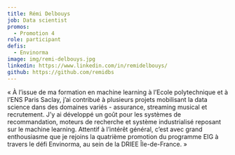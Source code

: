 ```yaml
---
title: Rémi Delbouys
job: Data scientist
promos:
  - Promotion 4
role: participant
defis:
  - Envinorma
image: img/remi-delbouys.jpg
linkedin: https://www.linkedin.com/in/remidelbouys/
github: https://github.com/remidbs
---
```

« À l’issue de ma formation en machine learning à l’Ecole polytechnique et à l’ENS Paris Saclay, j’ai contribué à plusieurs projets mobilisant la data science dans des domaines variés - assurance, streaming musical et recrutement. J’y ai développé un goût pour les systèmes de recommandation, moteurs de recherche et système industrialisé reposant sur le machine learning. Attentif à l’intérêt général, c’est avec grand enthousiasme que je rejoins la quatrième promotion du programme EIG à travers le défi Envinorma, au sein de la DRIEE Île-de-France. »
